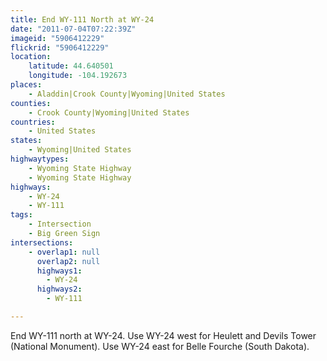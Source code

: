 ```yaml
---
title: End WY-111 North at WY-24
date: "2011-07-04T07:22:39Z"
imageid: "5906412229"
flickrid: "5906412229"
location:
    latitude: 44.640501
    longitude: -104.192673
places:
    - Aladdin|Crook County|Wyoming|United States
counties:
    - Crook County|Wyoming|United States
countries:
    - United States
states:
    - Wyoming|United States
highwaytypes:
    - Wyoming State Highway
    - Wyoming State Highway
highways:
    - WY-24
    - WY-111
tags:
    - Intersection
    - Big Green Sign
intersections:
    - overlap1: null
      overlap2: null
      highways1:
        - WY-24
      highways2:
        - WY-111

---
```

End WY-111 north at WY-24.  Use WY-24 west for Heulett and Devils Tower (National Monument).  Use WY-24 east for Belle Fourche (South Dakota).
